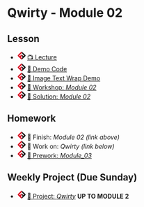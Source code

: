 # Qwirty - Module 02

## Lesson
- ![FSA](/logo.png) [📺 Lecture](https://www.youtube.com/watch?v=X4OrzM6TWQg&list=PL9NTD5QQdssXTarkBujHENSDgUVBIoFX8&index=8)
- ![FSA](/logo.png) [👾 Demo Code](demo.html)
- ![FSA](/logo.png) [👾 Image Text Wrap Demo](demo-image-wrap.html)
- ![FSA](/logo.png) [🔬 Workshop: *Module 02*](https://learn.fullstackacademy.com/workshop/5e30aeeb326e9e00048348e5/content/5e30aeeb326e9e00048348ed/text)
- ![FSA](/logo.png) [👾 Solution: *Module 02*](https://learn.fullstackacademy.com/workshop/5e30aeeb326e9e00048348e5/content/5e30b0c458db650004b27b20/text)

## Homework
- ![FSA](/logo.png) 🔬 Finish: *Module 02 (link above)*
- ![FSA](/logo.png) 🔬 Work on: *Qwirty (link below)*
- ![FSA](/logo.png) [📖 Prework: *Module_03*](https://learn.fullstackacademy.com/workshop/5e30aef4326e9e00048348fa/content/5e30aef4326e9e0004834900/text)

## Weekly Project (Due Sunday)
- ![FSA](/logo.png) [🔬 Project: *Qwirty*](https://learn.fullstackacademy.com/workshop/5e308fc3b3c09200045a7a13/content/5e308fc4b3c09200045a7a23/text) __UP TO MODULE 2__
